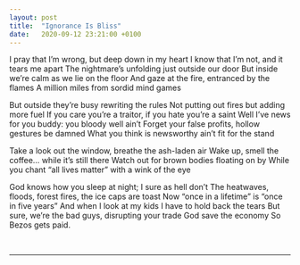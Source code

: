 ```yaml
---
layout: post
title:  "Ignorance Is Bliss"
date:   2020-09-12 23:21:00 +0100
---
```

I pray that I’m wrong, but deep down in my heart
I know that I’m not, and it tears me apart
The nightmare’s unfolding just outside our door
But inside we’re calm as we lie on the floor
And gaze at the fire, entranced by the flames
A million miles from sordid mind games

But outside they’re busy rewriting the rules
Not putting out fires but adding more fuel
If you care you’re a traitor, if you hate you’re a saint
Well I’ve news for you buddy: you bloody well ain’t
Forget your false profits, hollow gestures be damned
What you think is newsworthy ain’t fit for the stand

Take a look out the window, breathe the ash-laden air
Wake up, smell the coffee… while it’s still there
Watch out for brown bodies floating on by
While you chant “all lives matter” with a wink of the eye

God knows how you sleep at night; I sure as hell don’t
The heatwaves, floods, forest fires, the ice caps are toast
Now “once in a lifetime” is “once in five years”
And when I look at my kids I have to hold back the tears
But sure, we’re the bad guys, disrupting your trade
God save the economy
So Bezos gets paid.

&nbsp;  

---
